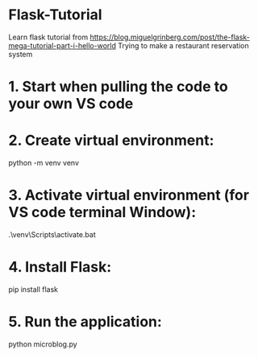# Flask-Tutorial
Learn flask tutorial from https://blog.miguelgrinberg.com/post/the-flask-mega-tutorial-part-i-hello-world
Trying to make a restaurant reservation system
# 1. Start when pulling the code to your own VS code
# 2. Create virtual environment:
python -m venv venv
# 3. Activate virtual environment (for VS code terminal Window):
.\venv\Scripts\activate.bat
# 4. Install Flask:
pip install flask
# 5. Run the application:
python microblog.py